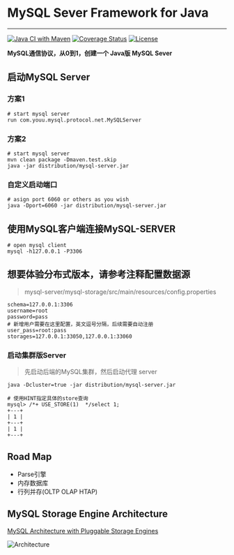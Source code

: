 # MySQL Sever Framework for Java
--------
[![Java CI with Maven](https://github.com/YouUWd/mysql-server/actions/workflows/maven.yml/badge.svg)](https://github.com/YouUWd/mysql-server/actions/workflows/maven.yml)
[![Coverage Status](https://coveralls.io/repos/github/YouUWd/mysql-server/badge.svg?branch=master&service=github&v=101)](https://coveralls.io/github/YouUWd/mysql-server?branch=master)
[![License](http://img.shields.io/:license-apache-brightgreen.svg)](http://www.apache.org/licenses/LICENSE-2.0.html)

**MySQL通信协议，从0到1，创建一个 Java版 MySQL Sever**

## 启动MySQL Server

### 方案1
```shell
# start mysql server
run com.youu.mysql.protocol.net.MySQLServer
```
### 方案2
```shell
# start mysql server
mvn clean package -Dmaven.test.skip
java -jar distribution/mysql-server.jar
```
### 自定义启动端口
```
# asign port 6060 or others as you wish
java -Dport=6060 -jar distribution/mysql-server.jar
```

## 使用MySQL客户端连接MySQL-SERVER
```
# open mysql client
mysql -h127.0.0.1 -P3306
```

## 想要体验分布式版本，请参考注释配置数据源
> mysql-server/mysql-storage/src/main/resources/config.properties 
```
schema=127.0.0.1:3306
username=root
password=pass
# 新增用户需要在这里配置，英文逗号分隔，后续需要自动注册
user_pass=root:pass
storages=127.0.0.1:33050,127.0.0.1:33060
```
### 启动集群版Server
> 先启动后端的MySQL集群，然后启动代理 server

```
java -Dcluster=true -jar distribution/mysql-server.jar
```
```
# 使用HINT指定具体的store查询
mysql> /*+ USE_STORE(1)  */select 1;
+---+
| 1 |
+---+
| 1 |
+---+
```

## Road Map
- Parse引擎
- 内存数据库
- 行列并存(OLTP OLAP HTAP)

## MySQL Storage Engine Architecture
[MySQL Architecture with Pluggable Storage Engines](https://dev.mysql.com/doc/refman/8.0/en/pluggable-storage-overview.html)

![Architecture](https://dev.mysql.com/doc/refman/8.0/en/images/mysql-architecture.png)
